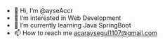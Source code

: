 - 👋 Hi, I’m @ayseAccr
- 👀 I’m interested in Web Development
- 🌱 I’m currently learning Java SpringBoot
- 📫 How to reach me acaraysegul1107@gmail.com

<!---
ayseAccr/ayseAccr is a ✨ special ✨ repository because its `README.md` (this file) appears on your GitHub profile.
You can click the Preview link to take a look at your changes.
--->
